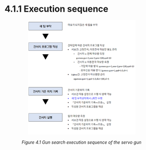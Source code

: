﻿# 4.1.1 Execution sequence

<p align="center">
 <img src="../../_assets/image_23.png" width="70%"></img>
 <em><p align="center">Figure 4.1 Gun search execution sequence of the servo gun</p></em>
</p>